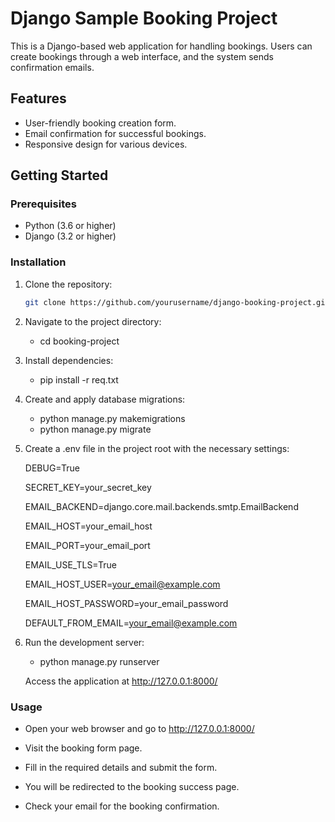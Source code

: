 # Django Sample Booking Project

This is a Django-based web application for handling bookings. Users can create bookings through a web interface, and the system sends confirmation emails.

## Features

- User-friendly booking creation form.
- Email confirmation for successful bookings.
- Responsive design for various devices.

## Getting Started

### Prerequisites

- Python (3.6 or higher)
- Django (3.2 or higher)

### Installation

1. Clone the repository:

   ```bash
   git clone https://github.com/yourusername/django-booking-project.git
   
2. Navigate to the project directory:

   - cd booking-project

3. Install dependencies:

   - pip install -r req.txt

5. Create and apply database migrations:

   - python manage.py makemigrations
   - python manage.py migrate

6. Create a .env file in the project root with the necessary settings:

   DEBUG=True
   
   SECRET_KEY=your_secret_key
   
   EMAIL_BACKEND=django.core.mail.backends.smtp.EmailBackend
   
   EMAIL_HOST=your_email_host
   
   EMAIL_PORT=your_email_port
   
   EMAIL_USE_TLS=True
   
   EMAIL_HOST_USER=your_email@example.com
   
   EMAIL_HOST_PASSWORD=your_email_password

   DEFAULT_FROM_EMAIL=your_email@example.com

7. Run the development server:

   - python manage.py runserver

   Access the application at http://127.0.0.1:8000/

### Usage
   
   - Open your web browser and go to http://127.0.0.1:8000/

   - Visit the booking form page.

   - Fill in the required details and submit the form.

   - You will be redirected to the booking success page.

   - Check your email for the booking confirmation.
